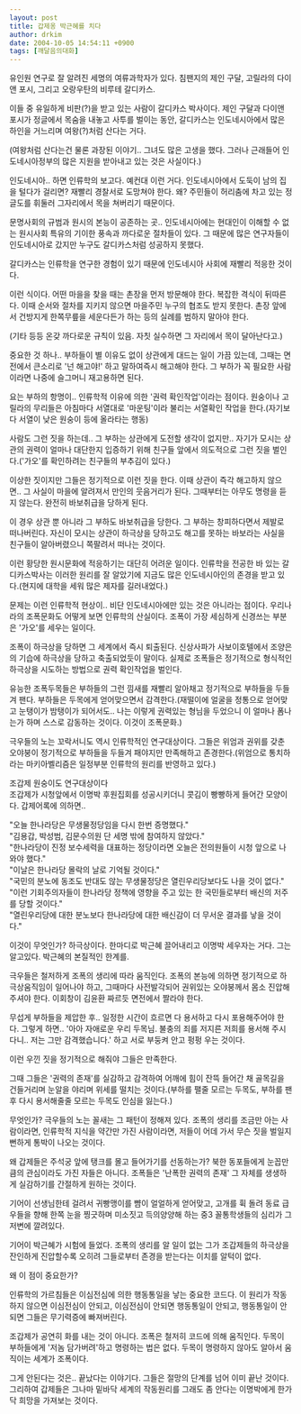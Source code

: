 ```yaml
---
layout: post
title: 갑제옹 박근혜를 치다
author: drkim
date: 2004-10-05 14:54:11 +0900
tags: [깨달음의대화]
---
```

유인원 연구로 잘 알려진 세명의 여류과학자가 있다. 침팬지의 제인 구달, 고릴라의 다이앤 포시, 그리고 오랑우탄의 비루테 갈디카스. 
  
  
이들 중 유일하게 비판(?)을 받고 있는 사람이 갈디카스 박사이다. 제인 구달과 다이앤 포시가 정글에서 목숨을 내놓고 사투를 벌이는 동안, 갈디카스는 인도네시아에서 많은 하인을 거느리며 여왕(?)처럼 산다는 거다.    
  
(여왕처럼 산다는건 물론 과장된 이야기.. 그녀도 많은 고생을 했다. 그러나 근래들어 인도네시아정부의 많은 지원을 받아내고 있는 것은 사실이다.) 
  
  
인도네시아.. 하면 인류학의 보고다. 예컨대 이런 거다. 인도네시아에서 도둑이 남의 집을 털다가 걸리면? 재빨리 경찰서로 도망쳐야 한다. 왜? 주민들이 허리춤에 차고 있는 정글도를 휘둘러 그자리에서 목을 쳐버리기 때문이다.    
  
문명사회의 규범과 원시의 본능이 공존하는 곳.. 인도네시아에는 현대인이 이해할 수 없는 원시사회 특유의 기이한 풍속과 까다로운 절차들이 있다. 그 때문에 많은 연구자들이 인도네시아로 갔지만 누구도 갈디카스처럼 성공하지 못했다.    
  
갈디카스는 인류학을 연구한 경험이 있기 때문에 인도네시아 사회에 재빨리 적응한 것이다.    
  
이런 식이다. 어떤 마을을 찾을 때는 촌장을 먼저 방문해야 한다. 복잡한 격식이 뒤따른다. 이때 순서와 절차를 지키지 않으면 마을주민 누구의 협조도 받지 못한다. 촌장 앞에서 건방지게 한쪽무릎을 세운다든가 하는 등의 실례를 범하지 말아야 한다.    
  
(기타 등등 온갖 까다로운 규칙이 있음. 자칫 실수하면 그 자리에서 목이 달아난다고.)    
  
중요한 것 하나.. 부하들이 별 이유도 없이 상관에게 대드는 일이 가끔 있는데, 그때는 면전에서 큰소리로 '넌 해고야!' 하고 말하여즉시 해고해야 한다. 그 부하가 꼭 필요한 사람이라면 나중에 슬그머니 재고용하면 된다.    
  
요는 부하의 항명이.. 인류학적 이유에 의한 '권력 확인작업'이라는 점이다. 원숭이나 고릴라의 무리들은 아침마다 서열대로 '마운팅'이라 불리는 서열확인 작업을 한다.(자기보다 서열이 낮은 원숭이 등에 올라타는 행동)    
  
사람도 그런 짓을 하는데.. 그 부하는 상관에게 도전할 생각이 없지만.. 자기가 모시는 상관의 권력이 얼마나 대단한지 입증하기 위해 친구들 앞에서 의도적으로 그런 짓을 벌인다.('가오'를 확인하려는 친구들의 부추김이 있다.)    
  
이상한 짓이지만 그들은 정기적으로 이런 짓을 한다. 이때 상관이 즉각 해고하지 않으면.. 그 사실이 마을에 알려져서 만인의 웃음거리가 된다. 그때부터는 아무도 명령을 듣지 않는다. 완전히 바보취급을 당하게 된다. 
  
  
이 경우 상관 뿐 아니라 그 부하도 바보취급을 당한다. 그 부하는 창피하다면서 제발로 떠나버린다. 자신이 모시는 상관이 하극상을 당하고도 해고를 못하는 바보라는 사실을 친구들이 알아버렸으니 쪽팔려서 떠나는 것이다.    
  
이런 황당한 원시문화에 적응하기는 대단히 어려운 일이다. 인류학을 전공한 바 있는 갈디카스박사는 이러한 원리를 잘 알았기에 지금도 많은 인도네시아인의 존경을 받고 있다.(현지에 대학을 세워 많은 제자를 길러내었다.)    
  
문제는 이런 인류학적 현상이.. 비단 인도네시아에만 있는 것은 아니라는 점이다. 우리나라의 조폭문화도 어떻게 보면 인류학의 산실이다. 조폭이 가장 세심하게 신경쓰는 부분은 '가오'를 세우는 일이다. 
  
  
조폭이 하극상을 당하면 그 세계에서 즉시 퇴출된다. 신상사파가 사보이호텔에서 조양은의 기습에 하극상을 당하고 축출되었듯이 말이다. 실제로 조폭들은 정기적으로 형식적인 하극상을 시도하는 방법으로 권력 확인작업을 벌인다.    
  
유능한 조폭두목들은 부하들의 그런 낌새를 재빨리 알아채고 정기적으로 부하들을 두들겨 팬다. 부하들은 두목에게 얻어맞으면서 감격한다.(재떨이에 얼굴을 정통으로 얻어맞고 눈탱이가 밤탱이가 되어서도.. 나는 이렇게 권력있는 형님을 두었으니 이 얼마나 폼나는가 하며 스스로 감동하는 것이다. 이것이 조폭문화.)    
  
극우들의 노는 꼬락서니도 역시 인류학적인 연구대상이다. 그들은 위엄과 권위를 갖춘 오야붕이 정기적으로 부하들을 두들겨 패야지만 만족해하고 존경한다.(위엄으로 통치하라는 마키아벨리즘은 일정부분 인류학의 원리를 반영하고 있다.)    
  
조갑제 원숭이도 연구대상이다   
조갑제가 시청앞에서 이명박 후원집회를 성공시키더니 콧김이 빵빵하게 들어간 모양이다. 갑제어록에 의하면..    
  
"오늘 한나라당은 무생물정당임을 다시 한번 증명했다."   
"김용갑, 박성범, 김문수의원 단 세명 밖에 참여하지 않았다."   
"한나라당이 진정 보수세력을 대표하는 정당이라면 오늘은 전의원들이 시청 앞으로 나와야 했다."   
"이날은 한나라당 몰락의 날로 기억될 것이다."   
"국민의 분노에 동조도 반대도 않는 무생물정당은 열린우리당보다도 나을 것이 없다."   
"이런 기회주의자들이 한나라당 정책에 영향을 주고 있는 한 국민들로부터 배신의 저주를 당할 것이다."   
"열린우리당에 대한 분노보다 한나라당에 대한 배신감이 더 무서운 결과를 낳을 것이다."    
  
이것이 무엇인가? 하극상이다. 한마디로 박근혜 끌어내리고 이명박 세우자는 거다. 그는 알고있다. 박근혜의 본질적인 한계를.    
  
극우들은 철저하게 조폭의 생리에 따라 움직인다. 조폭의 본능에 의하면 정기적으로 하극상움직임이 일어나야 하고, 그때마다 사전발각되어 권위있는 오야붕께서 몸소 진압해주셔야 한다. 이회창이 김윤환 짜르듯 면전에서 짤라야 한다. 
  
  
무섭게 부하들을 제압한 후.. 일정한 시간이 흐르면 다 용서하고 다시 포용해주어야 한다. 그렇게 하면.. '아아 자애로운 우리 두목님. 불충의 죄를 저지른 저희를 용서해 주시다니.. 저는 그만 감격했습니다.' 하고 서로 부둥켜 안고 펑펑 우는 것이다.    
  
이런 우낀 짓을 정기적으로 해줘야 그들은 만족한다.    
  
그때 그들은 '권력의 존재'를 실감하고 감격하여 어깨에 힘이 잔뜩 들어간 채 골목길을 건들거리며 눈알을 야리며 위세를 떨치는 것이다.(부하를 팰줄 모르는 두목도, 부하를 팬후 다시 용서해줄줄 모르는 두목도 인심을 잃는다.)    
  
무엇인가? 극우들의 노는 꼴새는 그 패턴이 정해져 있다. 조폭의 생리를 조금만 아는 사람이라면, 인류학적 지식을 약간만 가진 사람이라면, 저들이 어데 가서 무슨 짓을 벌일지 뻔하게 통박이 나오는 것이다.    
  
왜 갑제들은 주석궁 앞에 탱크를 몰고 들어가기를 선동하는가? 북한 동포들에게 눈꼽만큼의 관심이라도 가진 자들은 아니다. 조폭들은 '난폭한 권력의 존재' 그 자체를 생생하게 실감하기를 간절하게 원하는 것이다.    
  
기어이 선생님한테 걸려서 귀빵맹이를 뺨이 얼얼하게 얻어맞고, 고개를 휙 돌려 동료 급우들을 향해 한쪽 눈을 찡긋하며 미소짓고 득의양양해 하는 중3 꼴통학생들의 심리가 그 저변에 깔려있다.    
  
기어이 박근혜가 시험에 들었다. 조폭의 생리를 알 일이 없는 그가 조갑제들의 하극상을 잔인하게 진압할수록 오히려 그들로부터 존경을 받는다는 이치를 알턱이 없다.    
  
왜 이 점이 중요한가?    
  
인류학의 가르침들은 이심전심에 의한 행동통일을 낳는 중요한 코드다. 이 원리가 작동하지 않으면 이심전심이 안되고, 이심전심이 안되면 행동통일이 안되고, 행동통일이 안되면 그들은 무기력증에 빠져버린다.    
  
조갑제가 공연히 화를 내는 것이 아니다. 조폭은 철저히 코드에 의해 움직인다. 두목이 부하들에게 '저놈 담가버려'하고 명령하는 법은 없다. 두목이 명령하지 않아도 알아서 움직이는 세계가 조폭이다.    
  
그게 안된다는 것은.. 끝났다는 이야기다. 그들은 절망의 단계를 넘어 이미 끝난 것이다. 그리하여 갑제들은 그나마 밑바닥 세계의 작동원리를 그래도 좀 안다는 이명박에게 한가닥 희망을 가져보는 것이다.